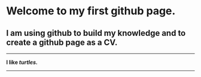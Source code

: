 # Welcome to my first github page.

## I am using github to build my knowledge and to create a github page as a CV.


---

**I like _turtles._**

---


